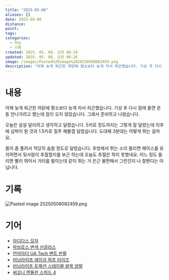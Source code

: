```yaml
---
title: "2025-05-08"
aliases: []
date: 2025-05-08
distance:
point:
tags:
categories:
  - 러닝
  - 기록
created: 2025. 05. 08. 오전 08:19
updated: 2025. 05. 08. 오전 08:26
image: /images/Pasted%20image%2020250508082459.png
description: "어제 늦게 퇴근한 까닭에 평소보다 늦게 자서 피곤했습니다. 기상 후 다시 잠에 들면 운동 안나가려고 했는데 잠이 오지 않았습니다. 그래서 준비하고 나왔습니다. 오늘은 살살 달리려고 생각하고 달렸습니다. 5키로 정도까지는 그렇게 잘 달렸는데 이후에 심박이 튄 것과 1.5키로 질주 해볼겸 "
---
```


# 내용

어제 늦게 퇴근한 까닭에 평소보다 늦게 자서 피곤했습니다. 기상 후 다시 잠에 들면 운동 안나가려고 했는데 잠이 오지 않았습니다. 그래서 준비하고 나왔습니다.

오늘은 살살 달리려고 생각하고 달렸습니다. 5키로 정도까지는 그렇게 잘 달렸는데 이후에 심박이 튄 것과 1.5키로 질주 해볼겸 달렸습니다. 도대체 3분대는 어떻게 뛰는 걸까요.

몸이 좀 풀려서 적당히 숨찰 정도로 달렸습니다. 후방에서 뛰는 소리 들리면 페이스를 유지하면서 뒷사람이 추월할지를 보곤 하는데 오늘도 추월은 하지 못했네요. 어느 정도 들리면 빨리 뛰어서 거리를 벌이는데 같이 뛰는 거 은근 불편해서 그런건지 나 잘뛴다는 아닙니다.

# 기록

![Pasted image 20250508082459.png](/images/Pasted%20image%2020250508082459.png)

# 기어

- [아디다스 모자](/posts/아디다스-모자)
- [락브로스 변색 선글라스](/posts/락브로스-변색-선글라스)
- [언어아더 UA Tech 벤트 반팔](/posts/언어아더-ua-tech-벤트-반팔)
- [러닝라이프 레이싱 하프 타이즈](/posts/러닝라이프-레이싱-하프-타이즈)
- [러닝라이프 트랙션 스테이블 발목 양말](/posts/러닝라이프-트랙션-스테이블-발목-양말)
- [써코니 엔돌핀 스피드 4](/posts/써코니-엔돌핀-스피드-4)
